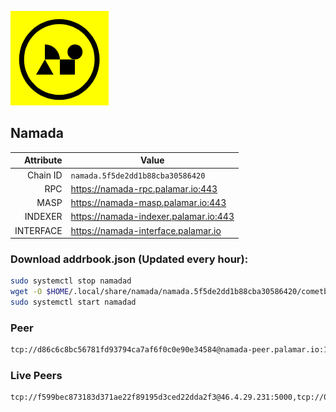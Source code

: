 ![Logo](https://raw.githubusercontent.com/Pa1amar/mainnets/refs/heads/main/namada/logo.png)
## Namada
| Attribute | Value |
|----------:|-------|
| Chain ID         | `namada.5f5de2dd1b88cba30586420` |
| RPC  | https://namada-rpc.palamar.io:443 |
| MASP  | https://namada-masp.palamar.io:443 |
| INDEXER | https://namada-indexer.palamar.io:443 |
| INTERFACE | https://namada-interface.palamar.io |

### Download addrbook.json (Updated every hour):
```bash
sudo systemctl stop namadad
wget -O $HOME/.local/share/namada/namada.5f5de2dd1b88cba30586420/cometbft/config/addrbook.json https://storage.palamar.io/mainnet/namada/addrbook.json
sudo systemctl start namadad
```
### Peer
```bash
tcp://d86c6c8bc56781fd93794ca7af6f0c0e90e34584@namada-peer.palamar.io:16656
```













































### Live Peers
```
tcp://f599bec873183d371ae22f89195d3ced22dda2f3@46.4.29.231:5000,tcp://0ac56419974a2448813120cd689376d3b77355ea@65.109.21.207:20056,tcp://5a7f398e1517fd661689449971a4ec26dd0bea5e@80.241.215.77:26656,tcp://86238829d64fe2fa5b4337ca90926f9ec56445f2@193.35.57.185:36656,tcp://e461529f0cfc2520dbad23d402906924fef602f9@65.109.26.242:26656,tcp://20d302d5cf8e85ef8c9f8c38d0c5e87d5f3620a6@34.13.128.48:26656,tcp://04f840d09db8d7c409cecb963f37485200904423@93.159.130.40:28656,tcp://645f6ab7910801304cd264b129030c848243ca6b@142.132.194.124:19904,tcp://1cb0c9813db48396b31976443a1cd88b73e0fb05@95.216.78.215:26656,tcp://35bea1f9d7a2f34ac093ae361c6876b328d8cf20@172.161.145.12:26656,tcp://9e0f76eee46179456c0754c686aea2258030ab54@212.83.33.148:26603,tcp://ebc272824924ea1a27ea3183dd0b9ba713494f83@185.16.39.158:26656,tcp://4fc1398cb721afd3e73a00281b13d5fec0ce7566@138.201.221.23:26656,tcp://509f1e843cf881650a4151aa804ddd7a7188e88f@195.201.197.246:32656,tcp://04affb50117ef548cbf7d1ddb1e6416dec0645ae@65.108.75.179:14656
```
